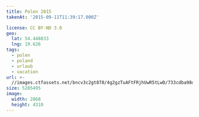 ```yaml
---
title: Polen 2015
takenAt: '2015-09-11T11:39:17.000Z'

license: CC BY-ND 3.0
geo:
  lat: 54.448833
  lng: 19.626
tags:
  - polen
  - poland
  - urlaub
  - vacation
url: >-
  //images.ctfassets.net/bncv3c2gt878/4g2gzTuAFtFRjhUwR5tLwD/733cdba98d73607685dd6afa8f14269a/polen-2015_25957660865_o
size: 5285495
image:
  width: 2868
  height: 4310
---
```

